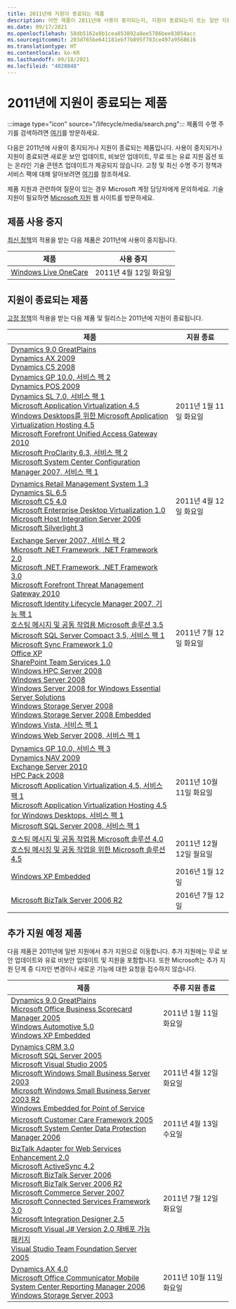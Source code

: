 ```yaml
---
title: 2011년에 지원이 종료되는 제품
description: 어떤 제품이 2011년에 사용이 중지되는지, 지원이 종료되는지 또는 일반 지원에서 추가 지원으로 전환되는지 알아보세요.
ms.date: 09/17/2021
ms.openlocfilehash: 58db5162e8b1cea853892a8ee5786bee83054acc
ms.sourcegitcommit: 203d765be641181ebf7b895f783ce497a9568616
ms.translationtype: HT
ms.contentlocale: ko-KR
ms.lasthandoff: 09/18/2021
ms.locfileid: "4028848"
---
```

# <a name="products-ending-support-in-2011"></a>2011년에 지원이 종료되는 제품

:::image type="icon" source="/lifecycle/media/search.png":::
제품의 수명 주기를 검색하려면 [여기](/lifecycle/products/)를 방문하세요.

다음은 2011년에 사용이 중지되거나 지원이 종료되는 제품입니다. 사용이 중지되거나 지원이 종료되면 새로운 보안 업데이트, 비보안 업데이트, 무료 또는 유료 지원 옵션 또는 온라인 기술 콘텐츠 업데이트가 제공되지 않습니다. 고정 및 최신 수명 주기 정책과 서비스 팩에 대해 알아보려면 [여기](/lifecycle/overview/product-end-of-support-overview)를 참조하세요.

제품 지원과 관련하여 질문이 있는 경우 Microsoft 계정 담당자에게 문의하세요. 기술 지원이 필요하면 [Microsoft 지원](https://support.microsoft.com/contactus/?ws=support) 웹 사이트를 방문하세요.

## <a name="product-retirements"></a>제품 사용 중지

[최신 정책](/lifecycle/policies/modern)의 적용을 받는 다음 제품은 2011년에 사용이 중지됩니다.

| 제품 | 사용 중지 |
| --- | --- |
| [Windows Live OneCare](/lifecycle/products/windows-live-onecare?branch=live)<br> | 2011년 4월 12일 화요일 |




## <a name="products-reaching-end-of-support"></a>지원이 종료되는 제품

[고정 정책](/lifecycle/policies/fixed)의 적용을 받는 다음 제품 및 릴리스는 2011년에 지원이 종료됩니다.

| 제품 | 지원 종료 |
| --- | --- |
| [Dynamics 9.0 GreatPlains](/lifecycle/products/dynamics-90-greatplains?branch=live)<br>[Dynamics AX 2009](/lifecycle/products/dynamics-ax-2009?branch=live)<br>[Dynamics C5 2008](/lifecycle/products/dynamics-c5-2008?branch=live)<br>[Dynamics GP 10.0, 서비스 팩 2](/lifecycle/products/dynamics-gp-100?branch=live)<br>[Dynamics POS 2009](/lifecycle/products/dynamics-pos-2009?branch=live)<br>[Dynamics SL 7.0, 서비스 팩 1](/lifecycle/products/dynamics-sl-70?branch=live)<br>[Microsoft Application Virtualization 4.5](/lifecycle/products/microsoft-application-virtualization-45?branch=live)<br>[Windows Desktops를 위한 Microsoft Application Virtualization Hosting 4.5](/lifecycle/products/microsoft-application-virtualization-hosting-45?branch=live)<br>[Microsoft Forefront Unified Access Gateway 2010](/lifecycle/products/microsoft-forefront-unified-access-gateway-2010?branch=live)<br>[Microsoft ProClarity 6.3, 서비스 팩 2](/lifecycle/products/microsoft-proclarity-63?branch=live)<br>[Microsoft System Center Configuration Manager 2007, 서비스 팩 1](/lifecycle/products/microsoft-system-center-configuration-manager-2007?branch=live)<br> | 2011년 1월 11일 화요일 |
| [Dynamics Retail Management System 1.3](/lifecycle/products/dynamics-retail-management-system-headquarters-13?branch=live)<br>[Dynamics SL 6.5](/lifecycle/products/dynamics-sl-65?branch=live)<br>[Microsoft C5 4.0](/lifecycle/products/microsoft-c5-40?branch=live)<br>[Microsoft Enterprise Desktop Virtualization 1.0](/lifecycle/products/microsoft-enterprise-desktop-virtualization-10?branch=live)<br>[Microsoft Host Integration Server 2006](/lifecycle/products/microsoft-host-integration-server-2006?branch=live)<br>[Microsoft Silverlight 3](/lifecycle/products/microsoft-silverlight-3?branch=live)<br> | 2011년 4월 12일 화요일 |
| [Exchange Server 2007, 서비스 팩 2](/lifecycle/products/exchange-server-2007?branch=live)<br>[Microsoft .NET Framework, .NET Framework 2.0](/lifecycle/products/microsoft-net-framework?branch=live)<br>[Microsoft .NET Framework, .NET Framework 3.0](/lifecycle/products/microsoft-net-framework?branch=live)<br>[Microsoft Forefront Threat Management Gateway 2010](/lifecycle/products/microsoft-forefront-threat-management-gateway-2010?branch=live)<br>[Microsoft Identity Lifecycle Manager 2007, 기능 팩 1](/lifecycle/products/microsoft-identity-lifecycle-manager-2007?branch=live)<br>[호스팅 메시지 및 공동 작업용 Microsoft 솔루션 3.5](/lifecycle/products/microsoft-solution-for-hosted-messaging-and-collaboration-35?branch=live)<br>[Microsoft SQL Server Compact 3.5, 서비스 팩 1](/lifecycle/products/microsoft-sql-server-compact-35?branch=live)<br>[Microsoft Sync Framework 1.0](/lifecycle/products/microsoft-sync-framework-10?branch=live)<br>[Office XP](/lifecycle/products/office-xp?branch=live)<br>[SharePoint Team Services 1.0](/lifecycle/products/sharepoint-team-services-10?branch=live)<br>[Windows HPC Server 2008](/lifecycle/products/windows-hpc-server-2008?branch=live)<br>[Windows Server 2008](/lifecycle/products/windows-server-2008?branch=live)<br>[Windows Server 2008 for Windows Essential Server Solutions](/lifecycle/products/windows-server-2008-for-windows-essential-server-solutions?branch=live)<br>[Windows Storage Server 2008](/lifecycle/products/windows-storage-server-2008?branch=live)<br>[Windows Storage Server 2008 Embedded](/lifecycle/products/windows-storage-server-2008-embedded?branch=live)<br>[Windows Vista, 서비스 팩 1](/lifecycle/products/windows-vista?branch=live)<br>[Windows Web Server 2008, 서비스 팩 1](/lifecycle/products/windows-web-server-2008?branch=live)<br> | 2011년 7월 12일 화요일 |
| [Dynamics GP 10.0, 서비스 팩 3](/lifecycle/products/dynamics-gp-100?branch=live)<br>[Dynamics NAV 2009](/lifecycle/products/dynamics-nav-2009?branch=live)<br>[Exchange Server 2010](/lifecycle/products/exchange-server-2010?branch=live)<br>[HPC Pack 2008](/lifecycle/products/hpc-pack-2008?branch=live)<br>[Microsoft Application Virtualization 4.5, 서비스 팩 1](/lifecycle/products/microsoft-application-virtualization-45?branch=live)<br>[Microsoft Application Virtualization Hosting 4.5 for Windows Desktops, 서비스 팩 1](/lifecycle/products/microsoft-application-virtualization-hosting-45?branch=live)<br>[Microsoft SQL Server 2008, 서비스 팩 1](/lifecycle/products/microsoft-sql-server-2008?branch=live)<br> | 2011년 10월 11일 화요일 |
| [호스팅 메시지 및 공동 작업용 Microsoft 솔루션 4.0](/lifecycle/products/microsoft-solution-for-hosted-messaging-and-collaboration-40?branch=live)<br>[호스팅 메시징 및 공동 작업을 위한 Microsoft 솔루션 4.5](/lifecycle/products/microsoft-solution-for-hosted-messaging-and-collaboration-45?branch=live)<br> | 2011년 12월 12일 월요일 |
| [Windows XP Embedded](/lifecycle/products/windows-xp-embedded?branch=live)<br> | 2016년 1월 12일 |
| [Microsoft BizTalk Server 2006 R2](/lifecycle/products/microsoft-biztalk-server-2006-r2?branch=live)<br> | 2016년 7월 12일 |


## <a name="products-moving-to-extended-support"></a>추가 지원 예정 제품

다음 제품은 2011년에 일반 지원에서 추가 지원으로 이동합니다. 추가 지원에는 무료 보안 업데이트와 유료 비보안 업데이트 및 지원을 포함합니다. 또한 Microsoft는 추가 지원 단계 중 디자인 변경이나 새로운 기능에 대한 요청을 접수하지 않습니다.

| 제품 | 주류 지원 종료 |
| --- | --- |
| [Dynamics 9.0 GreatPlains](/lifecycle/products/dynamics-90-greatplains?branch=live)<br>[Microsoft Office Business Scorecard Manager 2005](/lifecycle/products/microsoft-office-business-scorecard-manager-2005?branch=live)<br>[Windows Automotive 5.0](/lifecycle/products/windows-automotive-50?branch=live)<br>[Windows XP Embedded](/lifecycle/products/windows-xp-embedded?branch=live)<br> | 2011년 1월 11일 화요일 |
| [Dynamics CRM 3.0](/lifecycle/products/dynamics-crm-30?branch=live)<br>[Microsoft SQL Server 2005](/lifecycle/products/microsoft-sql-server-2005?branch=live)<br>[Microsoft Visual Studio 2005](/lifecycle/products/microsoft-visual-studio-2005?branch=live)<br>[Microsoft Windows Small Business Server 2003](/lifecycle/products/microsoft-windows-small-business-server-2003?branch=live)<br>[Microsoft Windows Small Business Server 2003 R2](/lifecycle/products/microsoft-windows-small-business-server-2003-r2-?branch=live)<br>[Windows Embedded for Point of Service](/lifecycle/products/windows-embedded-for-point-of-service?branch=live)<br> | 2011년 4월 12일 화요일 |
| [Microsoft Customer Care Framework 2005](/lifecycle/products/microsoft-customer-care-framework-2005?branch=live)<br>[Microsoft System Center Data Protection Manager 2006](/lifecycle/products/microsoft-system-center-data-protection-manager-2006?branch=live)<br> | 2011년 4월 13일 수요일 |
| [BizTalk Adapter for Web Services Enhancement 2.0](/lifecycle/products/biztalk-adapter-for-web-services-enhancement-20?branch=live)<br>[Microsoft ActiveSync 4.2](/lifecycle/products/microsoft-activesync-42?branch=live)<br>[Microsoft BizTalk Server 2006](/lifecycle/products/microsoft-biztalk-server-2006?branch=live)<br>[Microsoft BizTalk Server 2006 R2](/lifecycle/products/microsoft-biztalk-server-2006-r2?branch=live)<br>[Microsoft Commerce Server 2007](/lifecycle/products/microsoft-commerce-server-2007?branch=live)<br>[Microsoft Connected Services Framework 3.0](/lifecycle/products/microsoft-connected-services-framework-30?branch=live)<br>[Microsoft Integration Designer 2.5](/lifecycle/products/microsoft-integration-designer-25?branch=live)<br>[Microsoft Visual J# Version 2.0 재배포 가능 패키지](/lifecycle/products/microsoft-visual-j-version-20-redistributable-package?branch=live)<br>[Visual Studio Team Foundation Server 2005](/lifecycle/products/microsoft-visual-studio-2005-team-foundation-server?branch=live)<br> | 2011년 7월 12일 화요일 |
| [Dynamics AX 4.0](/lifecycle/products/dynamics-ax-40?branch=live)<br>[Microsoft Office Communicator Mobile](/lifecycle/products/microsoft-office-communicator-mobile?branch=live)<br>[System Center Reporting Manager 2006](/lifecycle/products/system-center-reporting-manager-2006?branch=live)<br>[Windows Storage Server 2003](/lifecycle/products/windows-storage-server-2003?branch=live)<br> | 2011년 10월 11일 화요일 |
